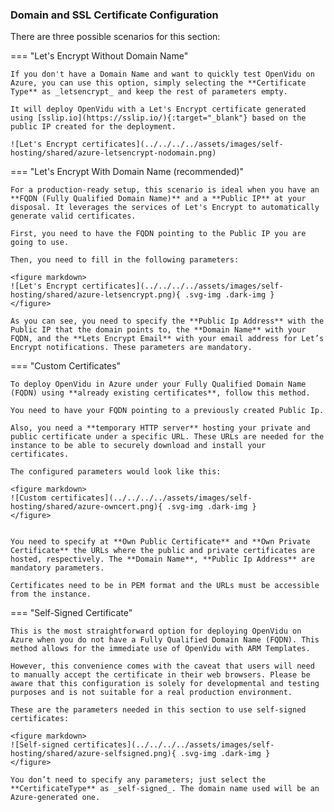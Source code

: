 ### Domain and SSL Certificate Configuration

There are three possible scenarios for this section:

=== "Let's Encrypt Without Domain Name"

    If you don't have a Domain Name and want to quickly test OpenVidu on Azure, you can use this option, simply selecting the **Certificate Type** as _letsencrypt_ and keep the rest of parameters empty.

    It will deploy OpenVidu with a Let's Encrypt certificate generated using [sslip.io](https://sslip.io/){:target="_blank"} based on the public IP created for the deployment.

    ![Let's Encrypt certificates](../../../../assets/images/self-hosting/shared/azure-letsencrypt-nodomain.png)

=== "Let's Encrypt With Domain Name (recommended)"

    For a production-ready setup, this scenario is ideal when you have an **FQDN (Fully Qualified Domain Name)** and a **Public IP** at your disposal. It leverages the services of Let's Encrypt to automatically generate valid certificates.

    First, you need to have the FQDN pointing to the Public IP you are going to use.

    Then, you need to fill in the following parameters:

    <figure markdown>
    ![Let's Encrypt certificates](../../../../assets/images/self-hosting/shared/azure-letsencrypt.png){ .svg-img .dark-img }
    </figure>

    As you can see, you need to specify the **Public Ip Address** with the Public IP that the domain points to, the **Domain Name** with your FQDN, and the **Lets Encrypt Email** with your email address for Let’s Encrypt notifications. These parameters are mandatory.

=== "Custom Certificates"

    To deploy OpenVidu in Azure under your Fully Qualified Domain Name (FQDN) using **already existing certificates**, follow this method.

    You need to have your FQDN pointing to a previously created Public Ip.

    Also, you need a **temporary HTTP server** hosting your private and public certificate under a specific URL. These URLs are needed for the instance to be able to securely download and install your certificates.

    The configured parameters would look like this:
    
    <figure markdown>
    ![Custom certificates](../../../../assets/images/self-hosting/shared/azure-owncert.png){ .svg-img .dark-img }
    </figure>

    
    You need to specify at **Own Public Certificate** and **Own Private Certificate** the URLs where the public and private certificates are hosted, respectively. The **Domain Name**, **Public Ip Address** are mandatory parameters.

    Certificates need to be in PEM format and the URLs must be accessible from the instance.

=== "Self-Signed Certificate"

    This is the most straightforward option for deploying OpenVidu on Azure when you do not have a Fully Qualified Domain Name (FQDN). This method allows for the immediate use of OpenVidu with ARM Templates.

    However, this convenience comes with the caveat that users will need to manually accept the certificate in their web browsers. Please be aware that this configuration is solely for developmental and testing purposes and is not suitable for a real production environment.

    These are the parameters needed in this section to use self-signed certificates:
    
    <figure markdown>
    ![Self-signed certificates](../../../../assets/images/self-hosting/shared/azure-selfsigned.png){ .svg-img .dark-img }
    </figure>
    
    You don’t need to specify any parameters; just select the **CertificateType** as _self-signed_. The domain name used will be an Azure-generated one.
